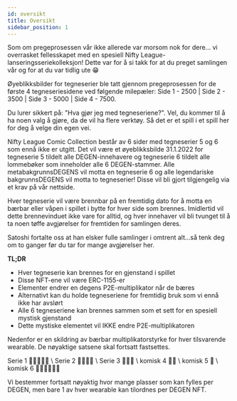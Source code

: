 ```yaml
---
id: oversikt
title: Oversikt
sidebar_position: 1
---
```


Som om pregeprosessen vår ikke allerede var morsom nok for dere... vi overrasket fellesskapet med en spesiell Nifty League-lanseringsseriekolleksjon! Dette var for å si takk for at du preget samlingen vår og for at du var tidlig ute 😁

Øyeblikksbilder for tegneserier ble tatt gjennom pregeprosessen for de første 4 tegneseriesidene ved følgende milepæler: Side 1 - 2500 | Side 2 - 3500 | Side 3 - 5000 | Side 4 - 7500.

Du lurer sikkert på: "Hva gjør jeg med tegneseriene?". Vel, du kommer til å ha noen valg å gjøre, da de vil ha flere verktøy. Så det er et spill i et spill her for deg å velge din egen vei.

Nifty League Comic Collection består av 6 sider med tegneserier 5 og 6 som ennå ikke er utgitt. Det vil være et øyeblikksbilde 31.1.2022 for tegneserie 5 tildelt alle DEGEN-innehavere og tegneserie 6 tildelt alle lommebøker som inneholder alle 6 DEGEN-stammer. Alle metabakgrunnsDEGENS vil motta en tegneserie 6 og alle legendariske bakgrunnsDEGENS vil motta to tegneserier! Disse vil bli gjort tilgjengelig via et krav på vår nettside.

Hver tegneserie vil være brennbar på en fremtidig dato for å motta en bærbar eller våpen i spillet i bytte for hver side som brennes. Imidlertid vil dette brennevinduet ikke vare for alltid, og hver innehaver vil bli tvunget til å ta noen tøffe avgjørelser for fremtiden for samlingen deres.

Satoshi fortalte oss at han elsker fulle samlinger i omtrent alt…så tenk deg om to ganger før du tar for mange avgjørelser her.

**TL;DR**

- Hver tegneserie kan brennes for en gjenstand i spillet
- Disse NFT-ene vil være ERC-1155-er
- Elementer endrer en degens P2E-multiplikator når de bæres
- Alternativt kan du holde tegneseriene for fremtidig bruk som vi ennå ikke har avslørt
- Alle 6 tegneseriene kan brennes sammen som et sett for en spesiell mystisk gjenstand
- Dette mystiske elementet vil IKKE endre P2E-multiplikatoren

Nedenfor er en skildring av bærbar multiplikatorstyrke for hver tilsvarende wearable. De nøyaktige satsene skal fortsatt fastsettes.

Serie 1 💪💪💪💪💪 \ Serie 2 💪💪💪💪 \ Serie 3 💪💪💪 \ komisk 4 💪💪 \ komisk 5 💪 \ komisk 6 💪💪💪💪💪💪


Vi bestemmer fortsatt nøyaktig hvor mange plasser som kan fylles per DEGEN, men bare 1 av hver wearable kan tilordnes per DEGEN NFT. 
